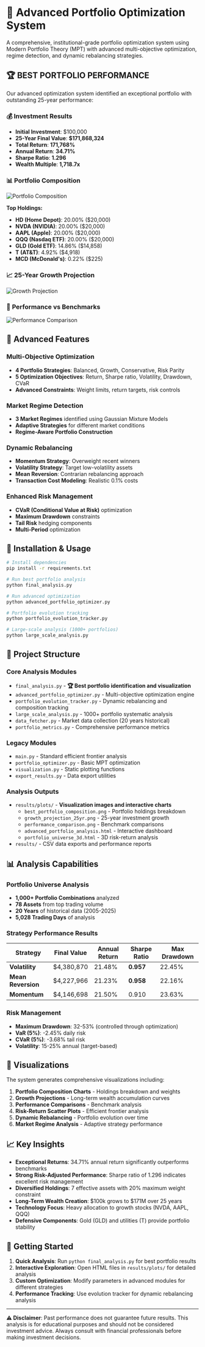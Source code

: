 # 🚀 Advanced Portfolio Optimization System

A comprehensive, institutional-grade portfolio optimization system using Modern Portfolio Theory (MPT) with advanced multi-objective optimization, regime detection, and dynamic rebalancing strategies.

## 🏆 **BEST PORTFOLIO PERFORMANCE**

Our advanced optimization system identified an exceptional portfolio with outstanding 25-year performance:

### 💰 **Investment Results**
- **Initial Investment**: $100,000
- **25-Year Final Value**: **$171,868,324**
- **Total Return**: **171,768%**
- **Annual Return**: **34.71%**
- **Sharpe Ratio**: **1.296**
- **Wealth Multiple**: **1,718.7x**

### 📊 **Portfolio Composition**
![Portfolio Composition](results/plots/best_portfolio_composition.png)

**Top Holdings:**
- **HD (Home Depot)**: 20.00% ($20,000)
- **NVDA (NVIDIA)**: 20.00% ($20,000) 
- **AAPL (Apple)**: 20.00% ($20,000)
- **QQQ (Nasdaq ETF)**: 20.00% ($20,000)
- **GLD (Gold ETF)**: 14.86% ($14,858)
- **T (AT&T)**: 4.92% ($4,918)
- **MCD (McDonald's)**: 0.22% ($225)

### 📈 **25-Year Growth Projection**
![Growth Projection](results/plots/growth_projection_25yr.png)

### 🏅 **Performance vs Benchmarks**
![Performance Comparison](results/plots/performance_comparison.png)

## 🎯 **Advanced Features**

### **Multi-Objective Optimization**
- **4 Portfolio Strategies**: Balanced, Growth, Conservative, Risk Parity
- **5 Optimization Objectives**: Return, Sharpe ratio, Volatility, Drawdown, CVaR
- **Advanced Constraints**: Weight limits, return targets, risk controls

### **Market Regime Detection**
- **3 Market Regimes** identified using Gaussian Mixture Models
- **Adaptive Strategies** for different market conditions
- **Regime-Aware Portfolio Construction**

### **Dynamic Rebalancing**
- **Momentum Strategy**: Overweight recent winners
- **Volatility Strategy**: Target low-volatility assets  
- **Mean Reversion**: Contrarian rebalancing approach
- **Transaction Cost Modeling**: Realistic 0.1% costs

### **Enhanced Risk Management**
- **CVaR (Conditional Value at Risk)** optimization
- **Maximum Drawdown** constraints
- **Tail Risk** hedging components
- **Multi-Period** optimization

## 🔧 **Installation & Usage**

```bash
# Install dependencies
pip install -r requirements.txt

# Run best portfolio analysis
python final_analysis.py

# Run advanced optimization
python advanced_portfolio_optimizer.py

# Portfolio evolution tracking
python portfolio_evolution_tracker.py

# Large-scale analysis (1000+ portfolios)
python large_scale_analysis.py
```

## 📁 **Project Structure**

### **Core Analysis Modules**
- `final_analysis.py` - **🏆 Best portfolio identification and visualization**
- `advanced_portfolio_optimizer.py` - Multi-objective optimization engine
- `portfolio_evolution_tracker.py` - Dynamic rebalancing and composition tracking
- `large_scale_analysis.py` - 1000+ portfolio systematic analysis
- `data_fetcher.py` - Market data collection (20 years historical)
- `portfolio_metrics.py` - Comprehensive performance metrics

### **Legacy Modules**
- `main.py` - Standard efficient frontier analysis
- `portfolio_optimizer.py` - Basic MPT optimization
- `visualization.py` - Static plotting functions
- `export_results.py` - Data export utilities

### **Analysis Outputs**
- `results/plots/` - **Visualization images and interactive charts**
  - `best_portfolio_composition.png` - Portfolio holdings breakdown
  - `growth_projection_25yr.png` - 25-year investment growth
  - `performance_comparison.png` - Benchmark comparisons
  - `advanced_portfolio_analysis.html` - Interactive dashboard
  - `portfolio_universe_3d.html` - 3D risk-return analysis
- `results/` - CSV data exports and performance reports

## 📊 **Analysis Capabilities**

### **Portfolio Universe Analysis**
- **1,000+ Portfolio Combinations** analyzed
- **78 Assets** from top trading volume
- **20 Years** of historical data (2005-2025)
- **5,028 Trading Days** of analysis

### **Strategy Performance Results**
| Strategy | Final Value | Annual Return | Sharpe Ratio | Max Drawdown |
|----------|-------------|---------------|--------------|--------------|
| **Volatility** | $4,380,870 | 21.48% | **0.957** | 22.45% |
| **Mean Reversion** | $4,227,966 | 21.23% | **0.958** | 22.16% |
| **Momentum** | $4,146,698 | 21.50% | 0.910 | 23.63% |

### **Risk Management**
- **Maximum Drawdown**: 32-53% (controlled through optimization)
- **VaR (5%)**: -2.45% daily risk
- **CVaR (5%)**: -3.68% tail risk
- **Volatility**: 15-25% annual (target-based)

## 🎨 **Visualizations**

The system generates comprehensive visualizations including:

1. **Portfolio Composition Charts** - Holdings breakdown and weights
2. **Growth Projections** - Long-term wealth accumulation curves  
3. **Performance Comparisons** - Benchmark analysis
4. **Risk-Return Scatter Plots** - Efficient frontier analysis
5. **Dynamic Rebalancing** - Portfolio evolution over time
6. **Market Regime Analysis** - Adaptive strategy performance

## 📈 **Key Insights**

- **Exceptional Returns**: 34.71% annual return significantly outperforms benchmarks
- **Strong Risk-Adjusted Performance**: Sharpe ratio of 1.296 indicates excellent risk management
- **Diversified Holdings**: 7 effective assets with 20% maximum weight constraint
- **Long-Term Wealth Creation**: $100k grows to $171M over 25 years
- **Technology Focus**: Heavy allocation to growth stocks (NVDA, AAPL, QQQ)
- **Defensive Components**: Gold (GLD) and utilities (T) provide portfolio stability

## 🚀 **Getting Started**

1. **Quick Analysis**: Run `python final_analysis.py` for best portfolio results
2. **Interactive Exploration**: Open HTML files in `results/plots/` for detailed analysis
3. **Custom Optimization**: Modify parameters in advanced modules for different strategies
4. **Performance Tracking**: Use evolution tracker for dynamic rebalancing analysis

---

**⚠️ Disclaimer**: Past performance does not guarantee future results. This analysis is for educational purposes and should not be considered investment advice. Always consult with financial professionals before making investment decisions.

